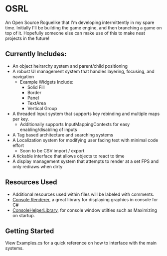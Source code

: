 # OSRL

An Open Source Roguelike that I'm developing intermittently in my spare time. Initially I'll be building the game engine, and then branching a game on top of it. Hopefully someone else can make use of this to make neat projects in the future!

## Currently Includes:

- An object heirarchy system and parent/child positioning 
- A robust UI management system that handles layering, focusing, and navigation
    - Example Widgets Include:
        - Solid Fill
        - Border
        - Panel
        - TextArea
        - Vertical Group
- A threaded Input system that supports key rebinding and multiple maps per key.
    - Additionally supports InputMappingContexts for easy enabling/disabling of inputs
- A Tag based architecture and searching systems
- A Localization system for modifying user facing text with minimal code effort
    - Soon to be CSV import / export
- A tickable interface that allows objects to react to time
- A display management system that attempts to render at a set FPS and only redraws when dirty

## Resources Used

- Additional resources used within files will be labeled with comments.
- [Console Renderer](https://github.com/NinovanderMark/ConsoleRenderer), a great library for displaying graphics in console for C#
- [ConsoleHelperLibrary](https://github.com/karenpayneoregon/console-apps/blob/master/ConsoleHelperLibrary/Classes/WindowUtility.cs), for console window utilties such as Maximizing on startup.

## Getting Started

View Examples.cs for a quick reference on how to interface with the main systems.

